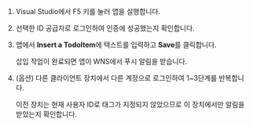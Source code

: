 ﻿
1. Visual Studio에서 F5 키를 눌러 앱을 실행합니다.

2. 선택한 ID 공급자로 로그인하여 인증에 성공했는지 확인합니다. 

3. 앱에서 **Insert a TodoItem**에 텍스트를 입력하고 **Save**를 클릭합니다.

   	삽입 작업이 완료되면 앱이 WNS에서 푸시 알림을 받습니다.

4. (옵션) 다른 클라이언트 장치에서 다른 계정으로 로그인하여 1~3단계를 반복합니다.  

	이전 장치는 현재 사용자 ID로 태그가 지정되지 않았으므로 이 장치에서만 알림을 받았는지 확인합니다. 
<!--HONumber=42-->
